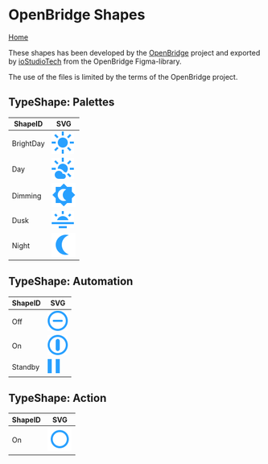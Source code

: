 # OpenBridge Shapes

[Home](../../Wiki/Home.md)

These shapes has been developed by the [OpenBridge](https://www.openbridge.no/) project and exported 
by [ioStudioTech](https://www.iostudiotech.com/) from the OpenBridge Figma-library.

The use of the files is limited by the terms of the OpenBridge project.

## TypeShape: Palettes

|ShapeID|SVG|
|-----|---|
|BrightDay|![Image](Palettes/BrightDay.svg)|
|Day|![Image](Palettes/Day.svg)|
|Dimming|![Image](Palettes/Dimming.svg)|
|Dusk|![Image](Palettes/Dusk.svg)|
|Night|![Image](Palettes/Night.svg)|

## TypeShape: Automation

|ShapeID|SVG|
|-----|---|
|Off|![Image](Automation/Off.svg)|
|On|![Image](Automation/On.svg)|
|Standby|![Image](Automation/Standby.svg)|

## TypeShape: Action

|ShapeID|SVG|
|-----|---|
|On|![Image](Action/On.svg)|
